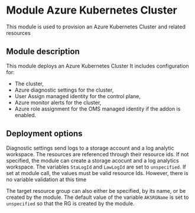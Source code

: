 # Module Azure Kubernetes Cluster

This module is used to provision an Azure Kubernetes Cluster and related resources

## Module description

This module deploys an Azure Kubernetes Cluster
It includes configuration for:

- The cluster,
- Azure diagnostic settings for the cluster,
- User Assign managed identity for the control plane,
- Azure monitor alerts for the cluster,
- Azure role assignment for the OMS managed identity if the addon is enabled.

## Deployment options

Diagnostic settings send logs to a storage account and a log analytic workspace. The resources are referenced through their resource ids. If not specified, the module can create a storage acocunt and a log analytics workspace. The variables `StaLogId` and `LawLogId` are set to `unspecified`. If set at module call, the values must be valid resource Ids. However, there is no variable validation at this time

The target resource group can also either be specified, by its name, or be created by the module. The default value of the variable `AKSRGName` is set to `unspecified` so that the RG is created by the module.
